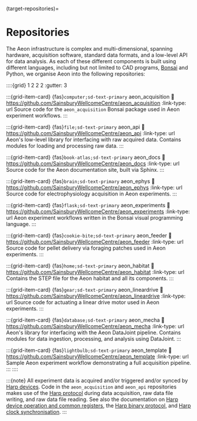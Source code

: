 (target-repositories)=
# Repositories
The Aeon infrastructure is complex and multi-dimensional, spanning hardware, acquisition software, standard data formats, and a low-level API for data analysis. 
As each of these different components is built using different languages, including but not limited to CAD programs, [Bonsai](https://bonsai-rx.org/) and Python, we organise Aeon into the following repositories:

::::{grid} 1 2 2 2
:gutter: 3 

:::{grid-item-card} {fas}`computer;sd-text-primary` aeon_acquisition
:link: https://github.com/SainsburyWellcomeCentre/aeon_acquisition
:link-type: url
Source code for the `aeon_acquisition` Bonsai package used in 
Aeon experiment workflows.
:::

:::{grid-item-card} {fas}`file;sd-text-primary` aeon_api
:link: https://github.com/SainsburyWellcomeCentre/aeon_api
:link-type: url
Aeon's low-level library for interfacing with raw acquired data.
Contains modules for loading and processing raw data. 
:::

:::{grid-item-card} {fas}`book-atlas;sd-text-primary` aeon_docs
:link: https://github.com/SainsburyWellcomeCentre/aeon_docs
:link-type: url
Source code for the Aeon documentation site, built via Sphinx.
:::

:::{grid-item-card} {fas}`brain;sd-text-primary` aeon_ephys
:link: https://github.com/SainsburyWellcomeCentre/aeon_ephys
:link-type: url
Source code for electrophysiology acquisition in Aeon experiments.
:::

:::{grid-item-card} {fas}`flask;sd-text-primary` aeon_experiments
:link: https://github.com/SainsburyWellcomeCentre/aeon_experiments
:link-type: url
Aeon experiment workflows written in the Bonsai visual programming language.
:::

:::{grid-item-card} {fas}`cookie-bite;sd-text-primary` aeon_feeder
:link: https://github.com/SainsburyWellcomeCentre/aeon_feeder
:link-type: url
Source code for pellet delivery via foraging patches used in Aeon experiments.
:::

:::{grid-item-card} {fas}`home;sd-text-primary` aeon_habitat
:link: https://github.com/SainsburyWellcomeCentre/aeon_habitat
:link-type: url
Contains the STEP file for the Aeon habitat and all its components.
:::

:::{grid-item-card} {fas}`gear;sd-text-primary` aeon_lineardrive
:link: https://github.com/SainsburyWellcomeCentre/aeon_lineardrive
:link-type: url
Source code for actuating a linear drive motor used in Aeon experiments.
:::

:::{grid-item-card} {fas}`database;sd-text-primary` aeon_mecha
:link: https://github.com/SainsburyWellcomeCentre/aeon_mecha
:link-type: url
Aeon's library for interfacing with the Aeon DataJoint pipeline.
Contains modules for data ingestion, processing, and analysis using DataJoint.
:::

:::{grid-item-card} {fas}`lightbulb;sd-text-primary` aeon_template
:link: https://github.com/SainsburyWellcomeCentre/aeon_template
:link-type: url
Sample Aeon experiment workflow demonstrating a full acquisition pipeline.
:::
::::

:::{note}
All experiment data is acquired and/or triggered and/or synced by 
[Harp devices](https://www.cf-hw.org/harp). 
Code in the `aeon_acquisition` and `aeon_api` repositories makes use of 
the [Harp protocol](harp-tech:articles/about) during data acquisition, 
raw data file writing, and raw data file reading. 
See also the documentation on 
[Harp device operation and common registers](harp-tech:protocol/Device), 
the [Harp binary protocol](harp-tech:protocol/BinaryProtocol-8bit), and 
[Harp clock synchronisation](harp-tech:protocol/SynchronizationClock).
:::